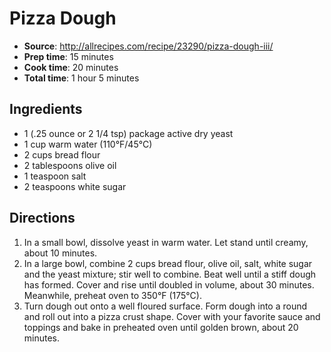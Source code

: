 # Pizza Dough
 * **Source**: http://allrecipes.com/recipe/23290/pizza-dough-iii/
 * **Prep time**: 15 minutes
 * **Cook time**: 20 minutes
 * **Total time**: 1 hour 5 minutes

## Ingredients
 * 1 (.25 ounce or 2 1/4 tsp) package active dry yeast
 * 1 cup warm water (110°F/45°C)
 * 2 cups bread flour
 * 2 tablespoons olive oil
 * 1 teaspoon salt
 * 2 teaspoons white sugar

## Directions
1. In a small bowl, dissolve yeast in warm water. Let stand until creamy, about 10 minutes.
2. In a large bowl, combine 2 cups bread flour, olive oil, salt, white sugar and the yeast mixture; stir well to combine. Beat well until a stiff dough has formed. Cover and rise until doubled in volume, about 30 minutes. Meanwhile, preheat oven to 350°F (175°C).
3. Turn dough out onto a well floured surface. Form dough into a round and roll out into a pizza crust shape. Cover with your favorite sauce and toppings and bake in preheated oven until golden brown, about 20 minutes.
